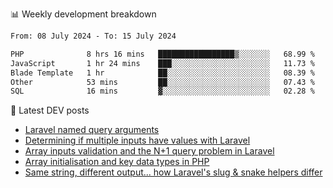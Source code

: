 📊 Weekly development breakdown
<!--START_SECTION:waka-->

```txt
From: 08 July 2024 - To: 15 July 2024

PHP              8 hrs 16 mins   █████████████████▒░░░░░░░   68.99 %
JavaScript       1 hr 24 mins    ███░░░░░░░░░░░░░░░░░░░░░░   11.73 %
Blade Template   1 hr            ██░░░░░░░░░░░░░░░░░░░░░░░   08.39 %
Other            53 mins         ██░░░░░░░░░░░░░░░░░░░░░░░   07.43 %
SQL              16 mins         ▓░░░░░░░░░░░░░░░░░░░░░░░░   02.28 %
```

<!--END_SECTION:waka-->

📕 Latest DEV posts
<!-- BLOG-POST-LIST:START -->
- [Laravel named query arguments](https://dev.to/michaelvickersuk/laravel-named-query-arguments-28kd)
- [Determining if multiple inputs have values with Laravel](https://dev.to/michaelvickersuk/determining-if-multiple-inputs-have-values-with-laravel-km6)
- [Array inputs validation and the N+1 query problem in Laravel](https://dev.to/michaelvickersuk/array-inputs-validation-and-the-n1-query-problem-in-laravel-2agb)
- [Array initialisation and key data types in PHP](https://dev.to/michaelvickersuk/array-initialisation-and-key-data-types-in-php-1e5b)
- [Same string, different output... how Laravel&#39;s slug &amp; snake helpers differ](https://dev.to/michaelvickersuk/same-string-different-output-how-laravels-slug-snake-helpers-differ-1ccj)
<!-- BLOG-POST-LIST:END -->
